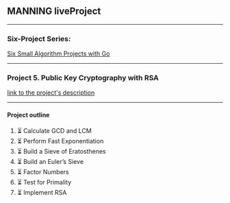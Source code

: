 ## MANNING liveProject

---

### Six-Project Series:
[Six Small Algorithm Projects with Go](https://www.manning.com/liveprojectseries/six-small-algorithm-projects-with-go)

---


### Project 5. Public Key Cryptography with RSA
[link to the project's description](https://www.manning.com/liveproject/public-key-cryptography-with-rsa)

---
#### Project outline
1. ⏳ Calculate GCD and LCM
2. ⏳ Perform Fast Exponentiation
3. ⏳ Build a Sieve of Eratosthenes
4. ⏳ Build an Euler’s Sieve
5. ⏳ Factor Numbers
6. ⏳ Test for Primality
7. ⏳ Implement RSA